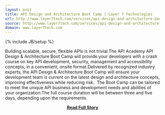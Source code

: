 ```yaml
---
layout: post
title: API Design and Architecture Boot Camp | Layer 7 Technologies
url: http://www.layer7tech.com/services/api-design-and-architecture-boot-camp
source: http://www.layer7tech.com/services/api-design-and-architecture-boot-camp
domain: www.layer7tech.com
---
```

{% include JB/setup %}<p>Building scalable, secure, flexible APIs is not trivial.The API Academy API Design & Architecture Boot Camp will provide your developers with a crash course on key API development, security, management and accessibility concepts, in a convenient, onsite format.Delivered by recognized industry experts, the API Design & Architecture Boot Camp will ensure your development team is current on the latest design and architecture concepts, improving effectiveness while reducing risk. 
 The Boot Camp can be tailored to meet the unique API business and development needs and abilities of your organization.The full course duration will be between three and five days, depending upon the requirements.</p>
<center><p><a href="http://www.layer7tech.com/services/api-design-and-architecture-boot-camp" style='padding:25px; font-sze:18px; font-weight: bold;'>Read Full Story</a></p></center>
